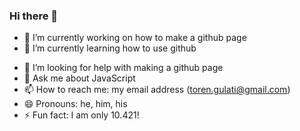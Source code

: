 ### Hi there 👋


<!--**pawstar-lag/pawstar-lag** is a ✨ _special_ ✨ repository because its `README.md` (this file) appears on your GitHub profile. -->

<!--Here are some ideas to get you started:-->

- 🔭 I’m currently working on how to make a github page
- 🌱 I’m currently learning how to use github
<!--- 👯 I’m looking to collaborate on -->
- 🤔 I’m looking for help with making a github page
- 💬 Ask me about JavaScript
- 📫 How to reach me: my email address (toren.gulati@gmail.com)
- 😄 Pronouns: he, him, his
- ⚡ Fun fact: I am only 10.421!

